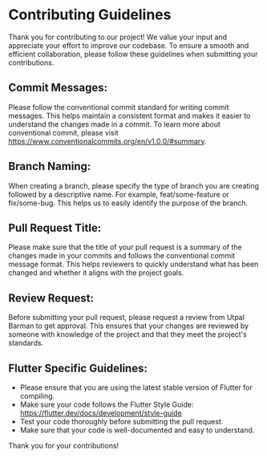 # Contributing Guidelines

Thank you for contributing to our project! We value your input and appreciate your effort to improve our codebase. To ensure a smooth and efficient collaboration, please follow these guidelines when submitting your contributions.

## Commit Messages:
Please follow the conventional commit standard for writing commit messages. This helps maintain a consistent format and makes it easier to understand the changes made in a commit. To learn more about conventional commit, please visit https://www.conventionalcommits.org/en/v1.0.0/#summary.

## Branch Naming:
When creating a branch, please specify the type of branch you are creating followed by a descriptive name. For example, feat/some-feature or fix/some-bug. This helps us to easily identify the purpose of the branch.

## Pull Request Title:
Please make sure that the title of your pull request is a summary of the changes made in your commits and follows the conventional commit message format. This helps reviewers to quickly understand what has been changed and whether it aligns with the project goals.

## Review Request:
Before submitting your pull request, please request a review from Utpal Barman to get approval. This ensures that your changes are reviewed by someone with knowledge of the project and that they meet the project's standards.

## Flutter Specific Guidelines:
- Please ensure that you are using the latest stable version of Flutter for compiling.
- Make sure your code follows the Flutter Style Guide: https://flutter.dev/docs/development/style-guide
- Test your code thoroughly before submitting the pull request.
- Make sure that your code is well-documented and easy to understand.

Thank you for your contributions!
